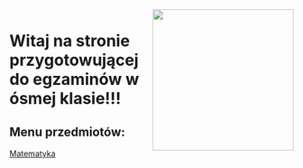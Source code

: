 <img src="images/AWZ.png" width="250" style="float:right">

# Witaj na stronie przygotowującej do egzaminów w ósmej klasie!!!

## Menu przedmiotów:

[Matematyka](Matematyka/Zagadnienia.md)
